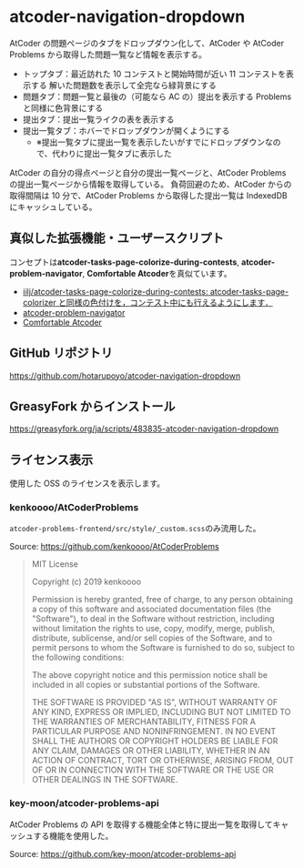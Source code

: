 # atcoder-navigation-dropdown

AtCoder の問題ページのタブをドロップダウン化して、AtCoder や AtCoder Problems から取得した問題一覧など情報を表示する。

- トップタブ：最近訪れた 10 コンテストと開始時間が近い 11 コンテストを表示する 解いた問題数を表示して全完なら緑背景にする
- 問題タブ：問題一覧と最後の（可能なら AC の）提出を表示する Problems と同様に色背景にする
- 提出タブ：提出一覧ライクの表を表示する
- 提出一覧タブ：ホバーでドロップダウンが開くようにする
  - ※提出一覧タブに提出一覧を表示したいがすでにドロップダウンなので、代わりに提出一覧タブに表示した

AtCoder の自分の得点ページと自分の提出一覧ページと、AtCoder Problems の提出一覧ページから情報を取得している。
負荷回避のため、AtCoder からの取得間隔は 10 分で、AtCoder Problems から取得した提出一覧は IndexedDB にキャッシュしている。

## 真似した拡張機能・ユーザースクリプト

コンセプトは**atcoder-tasks-page-colorize-during-contests**, **atcoder-problem-navigator**, **Comfortable Atcoder**を真似ています。

- [iilj/atcoder\-tasks\-page\-colorize\-during\-contests: atcoder\-tasks\-page\-colorizer と同様の色付けを，コンテスト中にも行えるようにします．](https://github.com/iilj/atcoder-tasks-page-colorize-during-contests)
- [atcoder\-problem\-navigator](https://greasyfork.org/ja/scripts/383360-atcoder-problem-navigator)
- [Comfortable Atcoder](https://chromewebstore.google.com/detail/comfortable-atcoder/ipmmkccdccnephfilbjdnmnfcbopbpaj)

## GitHub リポジトリ

<https://github.com/hotarupoyo/atcoder-navigation-dropdown>

## GreasyFork からインストール

<https://greasyfork.org/ja/scripts/483835-atcoder-navigation-dropdown>

## ライセンス表示

使用した OSS のライセンスを表示します。

### kenkoooo/AtCoderProblems

`atcoder-problems-frontend/src/style/_custom.scss`のみ流用した。

Source: <https://github.com/kenkoooo/AtCoderProblems>

> MIT License
>
> Copyright (c) 2019 kenkoooo
>
> Permission is hereby granted, free of charge, to any person obtaining a copy
> of this software and associated documentation files (the "Software"), to deal
> in the Software without restriction, including without limitation the rights
> to use, copy, modify, merge, publish, distribute, sublicense, and/or sell
> copies of the Software, and to permit persons to whom the Software is
> furnished to do so, subject to the following conditions:
>
> The above copyright notice and this permission notice shall be included in all
> copies or substantial portions of the Software.
>
> THE SOFTWARE IS PROVIDED "AS IS", WITHOUT WARRANTY OF ANY KIND, EXPRESS OR
> IMPLIED, INCLUDING BUT NOT LIMITED TO THE WARRANTIES OF MERCHANTABILITY,
> FITNESS FOR A PARTICULAR PURPOSE AND NONINFRINGEMENT. IN NO EVENT SHALL THE
> AUTHORS OR COPYRIGHT HOLDERS BE LIABLE FOR ANY CLAIM, DAMAGES OR OTHER
> LIABILITY, WHETHER IN AN ACTION OF CONTRACT, TORT OR OTHERWISE, ARISING FROM,
> OUT OF OR IN CONNECTION WITH THE SOFTWARE OR THE USE OR OTHER DEALINGS IN THE
> SOFTWARE.

### key-moon/atcoder-problems-api

AtCoder Problems の API を取得する機能全体と特に提出一覧を取得してキャッシュする機能を使用した。

Source: <https://github.com/key-moon/atcoder-problems-api>
